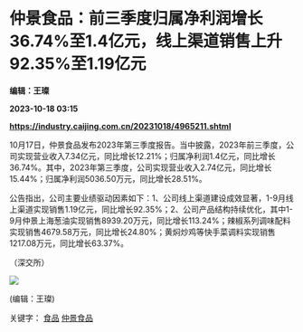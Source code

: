 # 仲景食品：前三季度归属净利润增长36.74%至1.4亿元，线上渠道销售上升92.35%至1.19亿元
**编辑：王璨**

**2023-10-18 03:15**

**https://industry.caijing.com.cn/20231018/4965211.shtml**

10月17日，仲景食品发布2023年第三季度报告。当中披露，2023年前三季度，公司实现营业收入7.34亿元，同比增长12.21%；归属净利润1.4亿元，同比增长36.74%。其中，2023年第三季度，公司实现营业收入2.74亿元，同比增长15.44%；归属净利润5036.50万元，同比增长28.51%。

公告指出，公司主要业绩驱动因素如下：1、公司线上渠道建设成效显著，1-9月线上渠道实现销售1.19亿元，同比增长92.35%；2、公司产品结构持续优化，其中1-9月仲景上海葱油实现销售8939.20万元，同比增长113.24%；辣椒系列调味配料实现销售4679.58万元，同比增长24.80%；黄焖炒鸡等快手菜调料实现销售1217.08万元，同比增长63.37%。

（深交所）

![](https://tx1.cdn.caijing.com.cn/2014-03-27/114048455.jpg)

(编辑：王璨)

关键字： [食品](https://app.caijing.com.cn/tags.php?tag=%E9%A3%9F%E5%93%81 "食品") [仲景食品](https://app.caijing.com.cn/tags.php?tag=%E4%BB%B2%E6%99%AF%E9%A3%9F%E5%93%81 "仲景食品")